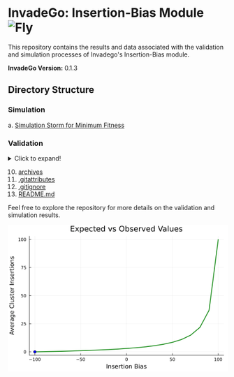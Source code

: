 # InvadeGo: Insertion-Bias Module <img src="https://upload.wikimedia.org/wikipedia/commons/9/91/Icon_-_Drosophila_melanogaster.svg" alt="Fly" style="width: 32px; height: 32px;">

This repository contains the results and data associated with the validation and simulation processes of Invadego's Insertion-Bias module.

**InvadeGo Version:** 0.1.3

## Directory Structure

### Simulation

a. [Simulation Storm for Minimum Fitness](./Minimum%20Fitness.md)

### Validation
<details>
  <summary>Click to expand!</summary>

1. [Validation_1_invasion.md](./Validation_1_invasion.md)
2. [Validation_2_drift.md](./Validation_2_drift.md)
3. [Validation_3_clusters.md](./Validation_3_clusters.md)
4. [Validation_4_recombination.md](./Validation_4_recombination.md)
5. [Validation_5_insertion-bias.md](./Validation_5_bias.md)
6. [Validation_6_Selection.md](./Validation_6_Selection.md)
7. [Validation_7_Insertion.md](./Validation_7_insertion.md)
8. [Simulation-Results_Files](./Simulation-Results_Files)

    a. [Slurm-Jobs](./Simulation-Results_Files/Slurm-Jobs)
   
    b. [validation_1](./Simulation-Results_Files/validation_1)
   
    c. [validation_2](./Simulation-Results_Files/validation_2)
   
    d. [validation_3](./Simulation-Results_Files/validation_3)
   
    e. [validation_4](./Simulation-Results_Files/validation_4)
   
    f. [validation_5.1](./Simulation-Results_Files/validation_5.1)
   
    g. [validation_5.2](./Simulation-Results_Files/validation_5.2)
   
    h. [validation_6](./Simulation-Results_Files/validation_6)
   
    i. [validation_7](./Simulation-Results_Files/validation_7)
   
</details>

10. [archives](./archives)
11. [.gitattributes](./.gitattributes)
12. [.gitignore](./.gitignore)
13. [README.md](./README.md)


Feel free to explore the repository for more details on the validation and simulation results.

<img src="images/animation.gif" alt="animation.gif" center/>
